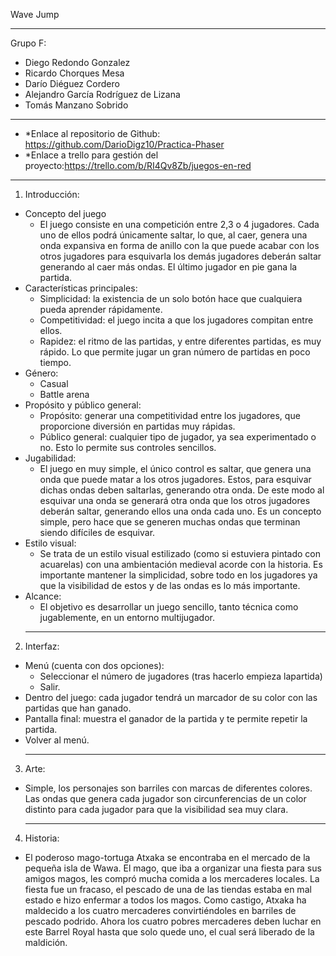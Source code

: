 
Wave Jump
____________________________________________________________________
Grupo F:
- Diego Redondo Gonzalez
- Ricardo Chorques Mesa
- Darío Diéguez Cordero
- Alejandro García Rodríguez de Lizana
- Tomás Manzano Sobrido
____________________________________________________________________
- *Enlace al repositorio de Github: https://github.com/DarioDigz10/Practica-Phaser
- *Enlace a trello para gestión del proyecto:https://trello.com/b/RI4Qv8Zb/juegos-en-red
____________________________________________________________________
1. Introducción:
- Concepto del juego
    - El juego consiste en una competición entre 2,3 o 4 jugadores. Cada uno de ellos podrá únicamente saltar, lo que, al caer, genera una onda expansiva en forma de anillo con     la que puede acabar con los otros jugadores para esquivarla los demás jugadores deberán saltar generando al caer más ondas. El último jugador en pie gana la partida.
- Características principales:
    - Simplicidad: la existencia de un solo botón hace que cualquiera pueda aprender rápidamente.
    - Competitividad: el juego incita a que los jugadores compitan entre ellos.
    - Rapidez: el ritmo de las partidas, y entre diferentes partidas, es muy rápido. Lo que permite jugar un gran número de partidas en poco tiempo.
- Género:
    - Casual
    - Battle arena
- Propósito y público general:
    - Propósito: generar una competitividad entre los jugadores, que proporcione diversión en partidas muy rápidas.
    - Público general: cualquier tipo de jugador, ya sea experimentado o no. Esto lo permite sus controles sencillos.
- Jugabilidad:
    - El juego en muy simple, el único control es saltar, que genera una onda que puede matar a los otros jugadores. Estos, para esquivar dichas ondas deben saltarlas,                generando otra onda. De este modo al esquivar una onda se generará otra onda que los otros jugadores deberán saltar, generando ellos una onda cada uno. Es un concepto            simple, pero hace que se generen muchas ondas que terminan siendo difíciles de esquivar.
- Estilo visual:
    - Se trata de un estilo visual estilizado (como si estuviera pintado con acuarelas) con una ambientación medieval acorde con la historia. Es importante mantener la                simplicidad, sobre todo en los jugadores ya que la visibilidad de estos y de las ondas es lo más importante.
- Alcance:
    - El objetivo es desarrollar un juego sencillo, tanto técnica como jugablemente, en un entorno multijugador.
    ____________________________________________________________________
2. Interfaz:
- Menú (cuenta con dos opciones):
    - Seleccionar el número de jugadores (tras hacerlo empieza lapartida)
    - Salir.
- Dentro del juego: cada jugador tendrá un marcador de su color con las partidas que han ganado.
- Pantalla final: muestra el ganador de la partida y te permite repetir la partida.
- Volver al menú.
  ____________________________________________________________________
3. Arte:
- Simple, los personajes son barriles con marcas de diferentes colores. Las ondas que genera cada jugador son circunferencias de un color distinto para cada jugador para que la visibilidad sea muy clara.
  ____________________________________________________________________
4. Historia:
- El poderoso mago-tortuga Atxaka se encontraba en el mercado de la pequeña isla de Wawa. El mago, que iba a organizar una fiesta para sus amigos magos, les compró mucha          comida a los mercaderes locales. La fiesta fue un fracaso, el pescado de una de las tiendas estaba en mal estado e hizo enfermar a todos los magos. Como castigo, Atxaka ha      maldecido a los cuatro mercaderes convirtiéndoles en barriles de pescado podrido. Ahora los cuatro pobres mercaderes deben luchar en este Barrel Royal hasta que solo quede      uno, el cual será liberado de la maldición.
